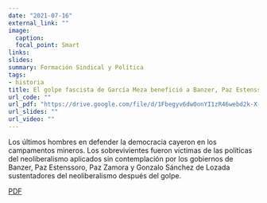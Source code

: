 ```yaml
---
date: "2021-07-16"
external_link: ""
image:
  caption: 
  focal_point: Smart
links: 
slides: 
summary: Formación Sindical y Política
tags:
- historia
title: El golpe fascista de García Meza benefició a Banzer, Paz Estenssoro, al Rey de la Cocaína y a EEUU
url_code: ""
url_pdf: "https://drive.google.com/file/d/1Fbegyv6dw0onYI1zR46webd2k-X--PVA/view?usp=sharing"
url_slides: ""
url_video: ""
---
```


Los últimos hombres en defender la democracia cayeron en los campamentos mineros. Los sobrevivientes
fueron víctimas de las políticas del neoliberalismo aplicados sin contemplación por los gobiernos de Banzer, Paz Estenssoro, Paz Zamora y Gonzalo Sánchez de Lozada sustentadores del neoliberalismo después del golpe.

<div class="btn-links mb-3">
<a class="btn btn-outline-primary my-1 mr-1" href="https://drive.google.com/file/d/1Fbegyv6dw0onYI1zR46webd2k-X--PVA/view?usp=sharing" target="_blank" rel="noopener">
  PDF
</a>
</div>